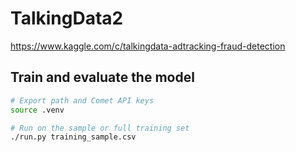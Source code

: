 # TalkingData2

https://www.kaggle.com/c/talkingdata-adtracking-fraud-detection

## Train and evaluate the model

```bash
# Export path and Comet API keys
source .venv

# Run on the sample or full training set
./run.py training_sample.csv
```
